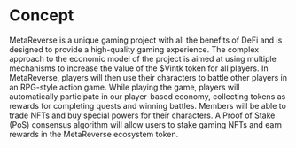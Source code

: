 # Concept

MetaReverse is a unique gaming project with all the benefits of DeFi and is designed to provide a high-quality gaming experience. The complex approach to the economic model of the project is aimed at using multiple mechanisms to increase the value of the $Vintk token for all players. In MetaReverse, players will then use their characters to battle other players in an RPG-style action game. While playing the game, players will automatically participate in our player-based economy, collecting tokens as rewards for completing quests and winning battles. Members will be able to trade NFTs and buy special powers for their characters. A Proof of Stake (PoS) consensus algorithm will allow users to stake gaming NFTs and earn rewards in the MetaReverse ecosystem token.
